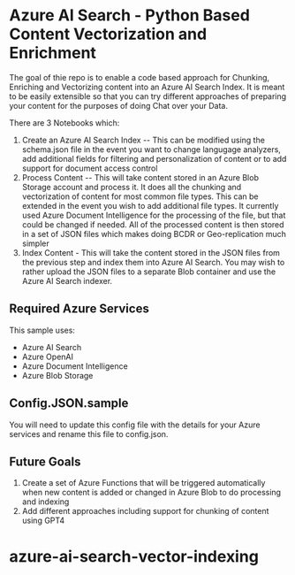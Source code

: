 # Azure AI Search - Python Based Content Vectorization and Enrichment

The goal of thie repo is to enable a code based approach for Chunking, Enriching and Vectorizing content into an Azure AI Search Index. It is meant to be easily extensible so that you can try different approaches of preparing your content for the purposes of doing Chat over your Data.

There are 3 Notebooks which:
1) Create an Azure AI Search Index -- This can be modified using the schema.json file in the event you want to change langugage analyzers, add additional fields for filtering and personalization of content or to add support for document access control
2) Process Content -- This will take content stored in an Azure Blob Storage account and process it. It does all the chunking and vectorization of content for most common file types. This can be extended in the event you wish to add additional file types. It currently used Azure Document Intelligence for the processing of the file, but that could be changed if needed. All of the processed content is then stored in a set of JSON files which makes doing BCDR or Geo-replication much simpler
3) Index Content - This will take the content stored in the JSON files from the previous step and index them into Azure AI Search. You may wish to rather upload the JSON files to a separate Blob container and use the Azure AI Search indexer.

## Required Azure Services
This sample uses:
- Azure AI Search
- Azure OpenAI
- Azure Document Intelligence
- Azure Blob Storage

## Config.JSON.sample
You will need to update this config file with the details for your Azure services and rename this file to config.json.

## Future Goals
1) Create a set of Azure Functions that will be triggered automatically when new content is added or changed in Azure Blob to do processing and indexing
2) Add different approaches including support for chunking of content using GPT4
# azure-ai-search-vector-indexing
